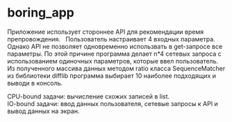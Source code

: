 # boring_app
Приложение использует стороннее API для рекомендации время препровождения.  
Пользователь настраивает 4 входных параметра. Однако API не позволяет одновременно использвать в get-запросе все параметры. По этой причине программа делает n*4 сетевых запроса с использованием одиночных параметров, которые ввел пользователь.  
Из полученного массива данных методом ratio класса SequenceMatcher из библиотеки difflib
программа выбирает 10 наиболее подходящих и выводи в консоль.

CPU-bound задачи: вычисление схожих записей в list. \
IO-bound задачи: ввод данных пользователя, сетевые запросы к API и вывод данных на экран.  
